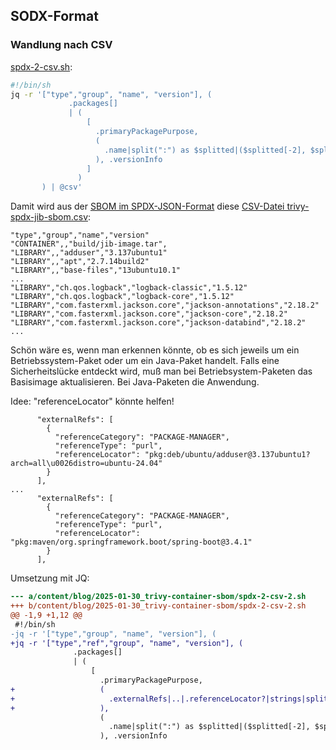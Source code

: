 SODX-Format
-----------

### Wandlung nach CSV

[spdx-2-csv.sh](spdx-2-csv.sh):

```sh
#!/bin/sh
jq -r '["type","group", "name", "version"], (
             .packages[]
             | (
                 [
                   .primaryPackagePurpose,
                   (
                     .name|split(":") as $splitted|($splitted[-2], $splitted[-1])
                   ), .versionInfo
                 ]
               )
       ) | @csv'
```

Damit wird aus der [SBOM im SPDX-JSON-Format]() diese [CSV-Datei trivy-spdx-jib-sbom.csv](trivy-spdx-jib-sbom.csv):

```csv
"type","group","name","version"
"CONTAINER",,"build/jib-image.tar",
"LIBRARY",,"adduser","3.137ubuntu1"
"LIBRARY",,"apt","2.7.14build2"
"LIBRARY",,"base-files","13ubuntu10.1"
...
"LIBRARY","ch.qos.logback","logback-classic","1.5.12"
"LIBRARY","ch.qos.logback","logback-core","1.5.12"
"LIBRARY","com.fasterxml.jackson.core","jackson-annotations","2.18.2"
"LIBRARY","com.fasterxml.jackson.core","jackson-core","2.18.2"
"LIBRARY","com.fasterxml.jackson.core","jackson-databind","2.18.2"
...
```

Schön wäre es, wenn man erkennen könnte, ob es
sich jeweils um ein Betriebssystem-Paket oder
um ein Java-Paket handelt. Falls eine Sicherheitslücke
entdeckt wird, muß man bei Betriebsystem-Paketen
das Basisimage aktualisieren. Bei Java-Paketen die
Anwendung.

Idee: "referenceLocator" könnte helfen!

```
      "externalRefs": [
        {
          "referenceCategory": "PACKAGE-MANAGER",
          "referenceType": "purl",
          "referenceLocator": "pkg:deb/ubuntu/adduser@3.137ubuntu1?arch=all\u0026distro=ubuntu-24.04"
        }
      ],
...
      "externalRefs": [
        {
          "referenceCategory": "PACKAGE-MANAGER",
          "referenceType": "purl",
          "referenceLocator": "pkg:maven/org.springframework.boot/spring-boot@3.4.1"
        }
      ],
```

Umsetzung mit JQ:

```diff
--- a/content/blog/2025-01-30_trivy-container-sbom/spdx-2-csv-2.sh
+++ b/content/blog/2025-01-30_trivy-container-sbom/spdx-2-csv-2.sh
@@ -1,9 +1,12 @@
 #!/bin/sh
-jq -r '["type","group", "name", "version"], (
+jq -r '["type","ref","group", "name", "version"], (
              .packages[]
              | (
                  [
                    .primaryPackagePurpose,
+                   (
+                     .externalRefs|..|.referenceLocator?|strings|split("/")[0]
+                   ),
                    (
                      .name|split(":") as $splitted|($splitted[-2], $splitted[-1])
                    ), .versionInfo
```
